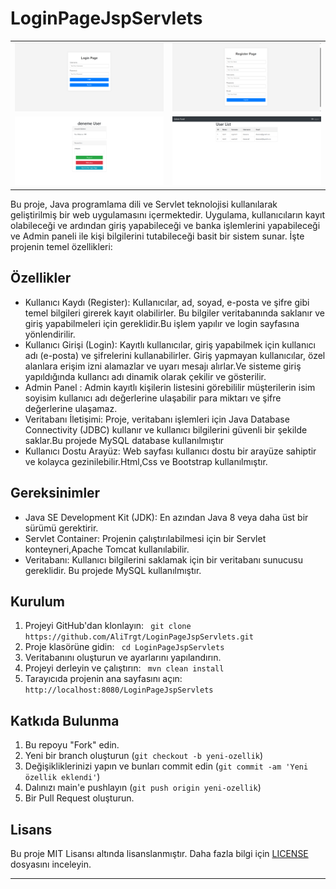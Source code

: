 # LoginPageJspServlets
<table>
  <tr>
    <td><img src="images/login.png" alt="Proje Örneği" width="600"/></td> 
    <td><img src="images/register.png" alt="Proje Örneği" width="600"/></td>
   
  </tr>
  <tr>
    <td><img src="images/firstPage.png" alt="Proje Örneği" width="600"/></td>
     <td><img src="images/adminpanel.png" alt="Proje Örneği" width="600"/></td>
  </tr>
  
 
</table>




Bu proje, Java programlama dili ve Servlet teknolojisi kullanılarak geliştirilmiş bir web uygulamasını içermektedir. Uygulama, kullanıcıların kayıt olabileceği ve ardından giriş yapabileceği ve banka işlemlerini yapabileceği  ve Admin paneli ile kişi bilgilerini tutabileceği basit bir sistem sunar. İşte projenin temel özellikleri:


## Özellikler

- Kullanıcı Kaydı (Register): Kullanıcılar, ad, soyad, e-posta ve şifre gibi temel bilgileri girerek kayıt olabilirler. Bu bilgiler veritabanında saklanır ve giriş yapabilmeleri için gereklidir.Bu işlem yapılır ve login sayfasına yönlendirilir.
- Kullanıcı Girişi (Login): Kayıtlı kullanıcılar, giriş yapabilmek için kullanıcı adı (e-posta) ve şifrelerini kullanabilirler. Giriş yapmayan kullanıcılar, özel alanlara erişim izni alamazlar ve uyarı mesajı alırlar.Ve sisteme giriş yapıldığında kullancı adı dinamik olarak çekilir ve gösterilir.
- Admin Panel : Admin kayıtlı kişilerin listesini görebililir müşterilerin isim soyisim kullanıcı adı değerlerine ulaşabilir para miktarı ve şifre değerlerine ulaşamaz.
- Veritabanı İletişimi: Proje, veritabanı işlemleri için Java Database Connectivity (JDBC) kullanır ve kullanıcı bilgilerini güvenli bir şekilde saklar.Bu projede MySQL database kullanılmıştır
- Kullanıcı Dostu Arayüz: Web sayfası kullanıcı dostu bir arayüze sahiptir ve kolayca gezinilebilir.Html,Css ve Bootstrap kullanılmıştır.


## Gereksinimler

- Java SE Development Kit (JDK): En azından Java 8 veya daha üst bir sürümü gerektirir.
- Servlet Container: Projenin çalıştırılabilmesi için bir Servlet konteyneri,Apache Tomcat kullanılabilir.
- Veritabanı: Kullanıcı bilgilerini saklamak için bir veritabanı sunucusu gereklidir. Bu projede MySQL kullanılmıştır.

## Kurulum

1. Projeyi GitHub'dan klonlayın:  ``  git clone https://github.com/AliTrgt/LoginPageJspServlets.git  ``
2. Proje klasörüne gidin:  ``  cd LoginPageJspServlets  ``
3. Veritabanını oluşturun ve ayarlarını yapılandırın.
4. Projeyi derleyin ve çalıştırın: ``  mvn clean install  ``
5. Tarayıcıda projenin ana sayfasını açın:  ``  http://localhost:8080/LoginPageJspServlets  ``




## Katkıda Bulunma

1. Bu repoyu "Fork" edin.
2. Yeni bir branch oluşturun (`git checkout -b yeni-ozellik`)
3. Değişikliklerinizi yapın ve bunları commit edin (`git commit -am 'Yeni özellik eklendi'`)
4. Dalınızı main'e pushlayın (`git push origin yeni-ozellik`)
5. Bir Pull Request oluşturun.

## Lisans

Bu proje MIT Lisansı altında lisanslanmıştır. Daha fazla bilgi için [LICENSE](LICENSE) dosyasını inceleyin.

---





